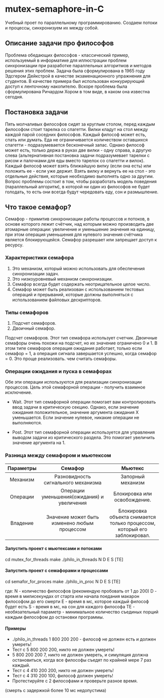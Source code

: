 # mutex-semaphore-in-C
Учебный проет по параллельному программированию. Создаем потоки и процессы, синхронизуем их между собой.

## Описание задачи про философов
Проблема обедающих философов - классический пример, используемый в информатике для иллюстрации проблем синхронизации при разработке параллельных алгоритмов и методов решения этих проблем.
Задача была сформулирована в 1965 году Эдсгером Дейкстрой в качестве экзаменационного упражнения для студентов. В качестве примера был использован конкурирующий доступ к ленточному накопителю. Вскоре проблема была сформулирована Ричардом Хором в том виде, в каком она известна сегодня.

## Постановка задачи


Пять молчаливых философов сидят за круглым столом, перед каждым философом стоит тарелка со спагетти. Вилки кладут на стол между каждой парой соседних философов.
Каждый философ может есть, спать или думать. Еда не ограничивается количеством оставшихся спагетти - подразумевается бесконечный запас. Однако философ может есть, только держа в руках две вилки - одну справа, а другую слева (альтернативная постановка задачи подразумевает тарелки с рисом и палочками для еды вместо тарелок со спагетти и вилок).
Каждый философ может взять ближайшую вилку (если она есть) или положить ее - если уже держит. Взять  вилку и вернуть ее на стол - это отдельные действия, которые необходимо выполнять одно за другим.
Вопрос проблемы состоит в том, чтобы разработать модель поведения (параллельный алгоритм), в которой ни один из философов не будет голодать, то есть они всегда будут чередовать еду, сон и размышление.

## Что такое семафор?
Семафор - примитив синхронизации работы процессов и потоков, в основе которого лежит счётчик, над которым можно производить две атомарные операции: увеличение и уменьшение значения на единицу, при этом операция уменьшения для нулевого значения счётчика является блокирующейся.
Семафор разрешает или запрещает доступ к ресурсу.

### Характеристики семафора
1. Это механизм, который можно использовать для обеспечения синхронизации задач.
2. Это низкоуровневый механизм синхронизации.
3. Семафор всегда будет содержать неотрицательное целое число.
4. Семафор может быть реализован с использованием тестовых операций и прерываний, которые должны выполняться с использованием файловых дескрипторов.

### Типы семафоров
1. Подсчет семафоров.
2. Двоичный семафор.

Подсчет семафоров. Этот тип семафора использует счетчик.
Двоичные семафоры очень похожи на подсчет, но их значение ограничено 0 и 1. В этом типе семафоров операция ожидания работает, только если семафор = 1, а операция сигнала завершается успешно, когда семафор = 0. Это проще реализовать. чем считать семафоры.


### Операции ожидания и пуска в семафорах 
Обе эти операции используются для реализации синхронизации процессов. Цель этой семафорной операции - получить взаимное исключение.

* Wait. Этот тип семафорной операции помогает вам контролировать ввод задачи в критическую секцию. Однако, если значение ожидания положительное, значение аргумента ожидания X уменьшается. Если значение  нулевое, никакие операции не выполняются.

* Post. Этот тип семафорной операции используется для управления выводом задачи из критического раздела. Это помогает увеличить значение аргумента на 1.

### Разница между семафором и мьютексом
|Параметры|Cемафор|Мьютекс|
|:--------:|:-------:|:---:|
|Механизм|Разновидность сигнального механизма|Запорный механизм|
|Операции|Операции уменьшения(ожидания) и увеличения|Блокировка или освобождение.|
|Владение|Значение может быть изменено любым процессом|Блокировка объекта снимается только процессом, который его заблокировал.|


#### Запустить проект c мьютексами и потоками
cd mutex_for_threads
make
./philo_in_threads N D E S [TE]

#### Запустить проект c семафорами и процессами
cd semafor_for_proces
make
./philo_in_proc N D E S [TE]

где:
N - количество философов (рекомендую пробовать от 1 до 200)
D - время в милисекундах от старта или начала поедания макарон философом до его смерти
E - время в мс, которое каждый философ будет есть
S - время в мс, на сон для каждого философа
TE - необязательный параметр - минимальное количество съединых порций каждым философом до остановки программы.

#### Примеры
- ./philo_in_threads 1 800 200 200 - философ не должен есть и должен умереть!
- Тест с 5 800 200 200, никто не должен умереть!
- 5 800 200 200 7, никто не должен умереть, и симуляция должна остановиться, когда все философы съедят по крайней мере 7 раз каждый.
- Тест с 4 410 200 200, никто не должен умереть!
- Тест с 4 310 200 100, философ должен умереть!
- Протестируйте с 2 философами и проверьте разное время.

(смерть с задержкой более 10 мс недопустима)